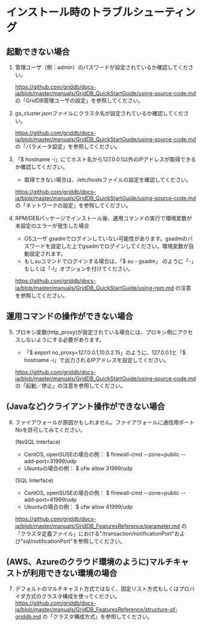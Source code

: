 # インストール時のトラブルシューティング

## 起動できない場合

1. 管理ユーザ（例：admin）のパスワードが設定されているか確認してください。  

    https://github.com/griddb/docs-ja/blob/master/manuals/GridDB_QuickStartGuide/using-source-code.md の「GridDB管理ユーザの設定」を参照してください。

2. gs_cluster.jsonファイルにクラスタ名が設定されているか確認してください。

    https://github.com/griddb/docs-ja/blob/master/manuals/GridDB_QuickStartGuide/using-source-code.md の「パラメータ設定」を参照してください。

3. 「$ hostname -i」にてホスト名から127.0.0.1以外のIPアドレスが取得できるか確認してください。  
    - 取得できない場合は、/etc/hostsファイルの設定を確認してください。  
    
    https://github.com/griddb/docs-ja/blob/master/manuals/GridDB_QuickStartGuide/using-source-code.md の「ネットワークの設定」を参照してください。

4. RPM/DEBパッケージでインストール後、運用コマンドの実行で環境変数が未設定のエラーが発生した場合
    - OSユーザ gsadmでログインしていない可能性があります。gsadmのパスワードを設定した上でgsadmでログインしてください。環境変数が自動設定されます。
    - もしsuコマンドでログインする場合は、「$ su - gsadm」 のように「-」もしくは「-l」オプションを付けてください。

    https://github.com/griddb/docs-ja/blob/master/manuals/GridDB_QuickStartGuide/using-rpm.md の注意を参照してください。

## 運用コマンドの操作ができない場合

5. プロキシ変数(http_proxy)が設定されている場合には、プロキシ側にアクセスしないようにする必要があります。
    - 「$ export no_proxy=127.0.0.1,10.0.2.15」のように、127.0.0.1と「$ hostname -i」で出力されるIPアドレスを設定してください。  

    https://github.com/griddb/docs-ja/blob/master/manuals/GridDB_QuickStartGuide/using-source-code.md の「起動／停止」の注意を参照してください。

## (Javaなど)クライアント操作ができない場合

6. ファイアウォールが原因かもしれません。ファイアウォールに通信用ポートNoを許可してみてください。

    (NoSQL Interface)
    - CentOS, openSUSEの場合の例： $ firewall-cmd --zone=public --add-port=31999/udp
    - Ubuntuの場合の例： $ ufw allow 31999/udp
    
    (SQL Interface)
    - CentOS, openSUSEの場合の例： $ firewall-cmd --zone=public --add-port=41999/udp
    - Ubuntuの場合の例： $ ufw allow 41999/udp

    https://github.com/griddb/docs-ja/blob/master/manuals/GridDB_FeaturesReference/parameter.md の「クラスタ定義ファイル」における"/transaction/notificationPort"および"sql/notificationPort"を参照してください。

## (AWS、Azureのクラウド環境のように)マルチキャストが利用できない環境の場合

7. デフォルトのマルチキャスト方式ではなく、固定リスト方式もしくはプロバイダ方式のクラスタ構成を使ってください。
    https://github.com/griddb/docs-ja/blob/master/manuals/GridDB_FeaturesReference/structure-of-griddb.md の「クラスタ構成方式」を参照してください。
